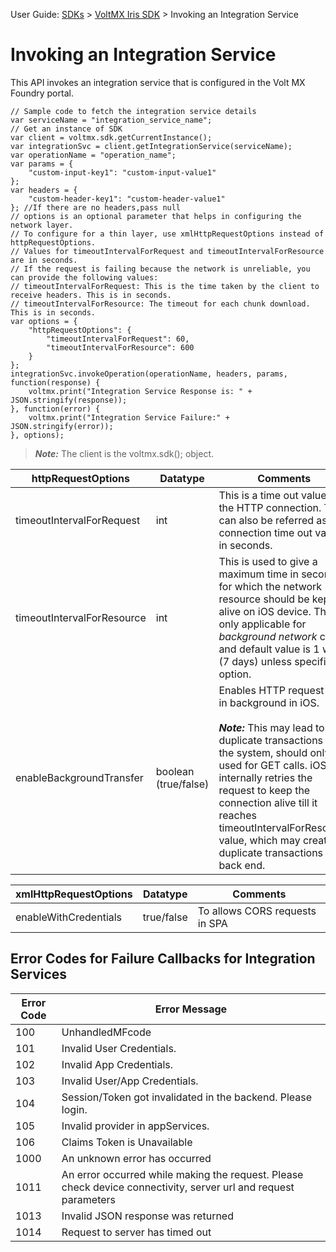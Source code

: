                                

User Guide: [SDKs](../Foundry_SDKs.md) > [VoltMX Iris SDK](Installing_VoltMXJS_SDK.md) > Invoking an Integration Service

Invoking an Integration Service
===============================

This API invokes an integration service that is configured in the Volt MX Foundry portal.

```
// Sample code to fetch the integration service details
var serviceName = "integration_service_name";
// Get an instance of SDK
var client = voltmx.sdk.getCurrentInstance();
var integrationSvc = client.getIntegrationService(serviceName);
var operationName = "operation_name";
var params = {
    "custom-input-key1": "custom-input-value1"
};
var headers = {
    "custom-header-key1": "custom-header-value1"
}; //If there are no headers,pass null
// options is an optional parameter that helps in configuring the network layer. 
// To configure for a thin layer, use xmlHttpRequestOptions instead of httpRequestOptions.  
// Values for timeoutIntervalForRequest and timeoutIntervalForResource are in seconds.
// If the request is failing because the network is unreliable, you can provide the following values:
// timeoutIntervalForRequest: This is the time taken by the client to receive headers. This is in seconds.
// timeoutIntervalForResource: The timeout for each chunk download. This is in seconds.
var options = {
    "httpRequestOptions": {
        "timeoutIntervalForRequest": 60,
        "timeoutIntervalForResource": 600
    }
};
integrationSvc.invokeOperation(operationName, headers, params, function(response) {
    voltmx.print("Integration Service Response is: " + JSON.stringify(response));
}, function(error) {
    voltmx.print("Integration Service Failure:" + JSON.stringify(error));
}, options);  

```

> **_Note:_** The client is the voltmx.sdk(); object.

  
| httpRequestOptions | Datatype | Comments |
| --- | --- | --- |
| timeoutIntervalForRequest | int | This is a time out value for the HTTP connection. This can also be referred as connection time out value in seconds. |
| timeoutIntervalForResource | int | This is used to give a maximum time in seconds for which the network resource should be kept alive on iOS device. This is only applicable for _background network_ calls and default value is 1 week (7 days) unless specified in option. |
| enableBackgroundTransfer | boolean (true/false) | Enables HTTP request calls in background in iOS.<br><br> **_Note:_** This may lead to duplicate transactions in the system, should only be used for GET calls. iOS internally retries the request to keep the connection alive till it reaches timeoutIntervalForResource value, which may create duplicate transactions in back end. |

  
| xmlHttpRequestOptions | Datatype | Comments |
| --- | --- | --- |
| enableWithCredentials | true/false | To allows CORS requests in SPA |

Error Codes for Failure Callbacks for Integration Services
----------------------------------------------------------

  
| Error Code | Error Message |
| --- | --- |
| 100 | UnhandledMFcode |
| 101 | Invalid User Credentials. |
| 102 | Invalid App Credentials. |
| 103 | Invalid User/App Credentials. |
| 104 | Session/Token got invalidated in the backend. Please login. |
| 105 | Invalid provider in appServices. |
| 106 | Claims Token is Unavailable |
| 1000 | An unknown error has occurred |
| 1011 | An error occurred while making the request. Please check device connectivity, server url and request parameters |
| 1013 | Invalid JSON response was returned |
| 1014 | Request to server has timed out |
